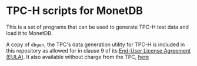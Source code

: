 # TPC-H scripts for MonetDB

This is a set of programs that can be used to generate TPC-H test data and load it to MonetDB.

A copy of `dbgen`, the TPC's data generation utility for TPC-H is included in this repository as allowed for in clause 9 of its [End-User License Agreement (EULA)](http://www.tpc.org/tpc_documents_current_versions/source/tpc_eula.txt). It also available without charge from the TPC, [here](http://www.tpc.org/TPC_Documents_Current_Versions/download_programs/tools-download-request.asp?bm_type=TPC-H&bm_vers=2.17.1&mode=CURRENT-ONLY)
